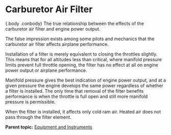 
Carburetor Air Filter
=====================

 {.body .conbody}
The true relationship between the effects of the carburetor air filter
and engine power output.

The false impression exists among some pilots and mechanics that the
carburetor air filter affects airplane performance.

Installation of a filter is merely equivalent to closing the throttles
slightly. This means that for all altitudes less than critical, where
manifold pressure limits prevent full throttle opening, the filter has
no effect at all on engine power output or airplane performance.

Manifold pressure gives the best indication of engine power output, and
at a given pressure the engine develops the same power regardless of
whether a filter is installed. The only time that removal of the filter
benefits performance is when the throttle is full open and still more
manifold pressure is permissible.

When the filter is installed, it affects only cold ram air. Heated air
does not pass through the filter element.




**Parent topic:** [Equipment and
Instruments](../mdita/equipment_and_instruments.md "This section provides a survey of the key systems, equipment and instrumentation of the B-25 airplane.")



